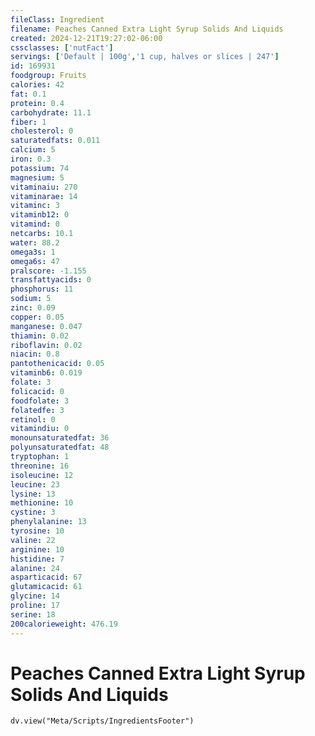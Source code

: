 ```yaml
---
fileClass: Ingredient
filename: Peaches Canned Extra Light Syrup Solids And Liquids
created: 2024-12-21T19:27:02-06:00
cssclasses: ['nutFact']
servings: ['Default | 100g','1 cup, halves or slices | 247']
id: 169931
foodgroup: Fruits
calories: 42
fat: 0.1
protein: 0.4
carbohydrate: 11.1
fiber: 1
cholesterol: 0
saturatedfats: 0.011
calcium: 5
iron: 0.3
potassium: 74
magnesium: 5
vitaminaiu: 270
vitaminarae: 14
vitaminc: 3
vitaminb12: 0
vitamind: 0
netcarbs: 10.1
water: 88.2
omega3s: 1
omega6s: 47
pralscore: -1.155
transfattyacids: 0
phosphorus: 11
sodium: 5
zinc: 0.09
copper: 0.05
manganese: 0.047
thiamin: 0.02
riboflavin: 0.02
niacin: 0.8
pantothenicacid: 0.05
vitaminb6: 0.019
folate: 3
folicacid: 0
foodfolate: 3
folatedfe: 3
retinol: 0
vitamindiu: 0
monounsaturatedfat: 36
polyunsaturatedfat: 48
tryptophan: 1
threonine: 16
isoleucine: 12
leucine: 23
lysine: 13
methionine: 10
cystine: 3
phenylalanine: 13
tyrosine: 10
valine: 22
arginine: 10
histidine: 7
alanine: 24
asparticacid: 67
glutamicacid: 61
glycine: 14
proline: 17
serine: 18
200calorieweight: 476.19
---
```


# Peaches Canned Extra Light Syrup Solids And Liquids

```dataviewjs
dv.view("Meta/Scripts/IngredientsFooter")
```